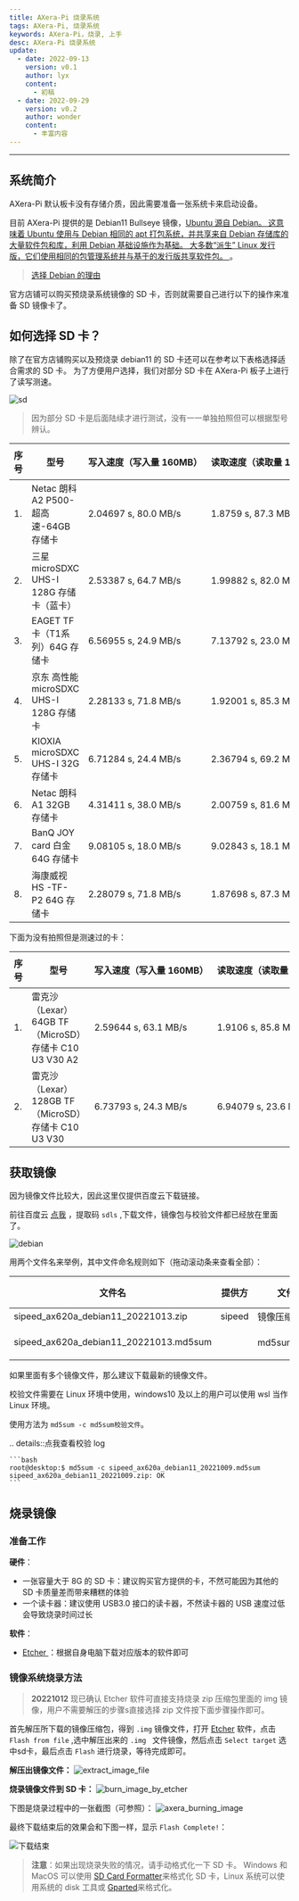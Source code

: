 ```yaml
---
title: AXera-Pi 烧录系统
tags: AXera-Pi, 烧录系统
keywords: AXera-Pi，烧录, 上手
desc: AXera-Pi 烧录系统
update:
  - date: 2022-09-13
    version: v0.1
    author: lyx
    content:
      - 初稿
  - date: 2022-09-29
    version: v0.2
    author: wonder
    content:
      - 丰富内容
---
```


---

## 系统简介

AXera-Pi 默认板卡没有存储介质，因此需要准备一张系统卡来启动设备。

目前 AXera-Pi 提供的是 Debian11 Bullseye 镜像，[Ubuntu 源自 Debian。 这意味着 Ubuntu 使用与 Debian 相同的 apt 打包系统，并共享来自 Debian 存储库的大量软件包和库，利用 Debian 基础设施作为基础。 大多数“派生” Linux 发行版，它们使用相同的包管理系统并与基于的发行版共享软件包。 ](https://zhuanlan.zhihu.com/p/426219868)。

> [选择 Debian 的理由](https://www.debian.org/intro/why_debian)

官方店铺可以购买预烧录系统镜像的 SD 卡，否则就需要自己进行以下的操作来准备 SD 镜像卡了。

## 如何选择 SD 卡？

除了在官方店铺购买以及预烧录 debian11 的 SD 卡还可以在参考以下表格选择适合需求的 SD 卡。
为了方便用户选择，我们对部分 SD 卡在 AXera-Pi 板子上进行了读写测速。

![sd](./../assets/sd.jpg)

> 因为部分 SD 卡是后面陆续才进行测试，没有一一单独拍照但可以根据型号辨认。 

| 序号 | 型号                                     | <p style="white-space:nowrap">写入速度（写入量 160MB）</p> | <p style="white-space:nowrap">读取速度（读取量 160MB） </p> |
| ---- | ---------------------------------------- | ---------------------------------------------------------- | ----------------------------------------------------------- |
| 1.   | Netac 朗科 A2  P500-超高速-64GB 存储卡   | 2.04697 s, 80.0 MB/s                                       | 1.8759 s, 87.3 MB/s                                         |
| 2.   | 三星 microSDXC UHS-I 128G 存储卡（蓝卡） | 2.53387 s, 64.7 MB/s                                       | 1.99882 s, 82.0 MB/s                                        |
| 3.   | EAGET TF卡（T1系列）64G 存储卡           | 6.56955 s, 24.9 MB/s                                       | 7.13792 s, 23.0 MB/s                                        |
| 4.   | 京东 高性能 microSDXC UHS-I 128G 存储卡  | 2.28133 s, 71.8 MB/s                                       | 1.92001 s, 85.3 MB/s                                        |
| 5.   | KIOXIA microSDXC UHS-I 32G 存储卡        | 6.71284 s, 24.4 MB/s                                       | 2.36794 s, 69.2 MB/s                                        |
| 6.   | Netac 朗科 A1 32GB 存储卡                | 4.31411 s, 38.0 MB/s                                       | 2.00759 s, 81.6 MB/s                                        |
| 7.   | BanQ JOY card 白金 64G 存储卡            | 9.08105 s, 18.0 MB/s                                       | 9.02843 s, 18.1 MB/s                                        |
| 8.   | 海康威视 HS -TF- P2 64G 存储卡           | 2.28079 s, 71.8 MB/s                                       | 1.87698 s, 87.3 MB/s                                        |

下面为没有拍照但是测速过的卡：

| 序号 | 型号                                                  | <p style="white-space:nowrap">写入速度（写入量 160MB）</p> | <p style="white-space:nowrap">读取速度（读取量 160MB） </p> |
| ---- | ----------------------------------------------------- | ---------------------------------------------------------- | ----------------------------------------------------------- |
| 1.   | 雷克沙（Lexar）64GB TF（MicroSD）存储卡 C10 U3 V30 A2 | 2.59644 s, 63.1 MB/s                                       | 1.9106 s, 85.8 MB/s                                         |
| 2.   | 雷克沙（Lexar）128GB TF（MicroSD）存储卡 C10 U3 V30   | 6.73793 s, 24.3 MB/s                                       | 6.94079 s, 23.6 MB/s                                        |

## 获取镜像

因为镜像文件比较大，因此这里仅提供百度云下载链接。

前往百度云 [点我](https://pan.baidu.com/s/1-UtDoAVP6spwqjHP2wneJA) ，提取码 `sdls` ,下载文件，镜像包与校验文件都已经放在里面了。

![debian](./../assets/debian.jpg)

用两个文件名来举例，其中文件命名规则如下（拖动滚动条来查看全部）：

| 文件名                                 | 提供方 | 文件类型                                          | 适用芯片 | 镜像发行版 | 发布日期 |
| -------------------------------------- | ------ | ------------------------------------------------- | -------- | ---------- | -------- |
| sipeed_ax620a_debian11_20221013.zip    | sipeed | 镜像压缩包                                        | ax620a   | debian11   | 20221009 |
| sipeed_ax620a_debian11_20221013.md5sum |        | <p style="white-space:nowrap">md5sum 校验文件</p> |          |            |          |

如果里面有多个镜像文件，那么建议下载最新的镜像文件。

校验文件需要在 Linux 环境中使用，windows10 及以上的用户可以使用 wsl 当作 Linux 环境。

使用方法为 `md5sum -c md5sum校验文件`。

.. details::点我查看校验 log

    ```bash    
    root@desktop:$ md5sum -c sipeed_ax620a_debian11_20221009.md5sum
    sipeed_ax620a_debian11_20221009.zip: OK
    ```

## 烧录镜像

### 准备工作

**硬件**：
- 一张容量大于 8G 的 SD 卡：建议购买官方提供的卡，不然可能因为其他的 SD 卡质量差而带来糟糕的体验
- 一个读卡器：建议使用 USB3.0 接口的读卡器，不然读卡器的 USB 速度过低会导致烧录时间过长

**软件**：
- <a href="https://www.balena.io/etcher/" alt="Etcher" target="_blank"> Etcher </a>：根据自身电脑下载对应版本的软件即可

### 镜像系统烧录方法

> **20221012** 现已确认 Etcher 软件可直接支持烧录 zip 压缩包里面的 img 镜像，用户不需要解压的步骤s直接选择 zip 文件按下面步骤操作即可。

首先解压所下载的镜像压缩包，得到 `.img` 镜像文件，打开 [Etcher](https://www.balena.io/etcher/ "Etcher") 软件，点击 `Flash from file` ,选中解压出来的 `.img ` 文件镜像，然后点击 `Select target` 选中sd卡，最后点击 `Flash` 进行烧录，等待完成即可。 

**解压出镜像文件：**
![extract_image_file](./../../../assets/maixIII/ax-pi/extract_image_file.gif)

**烧录镜像文件到 SD 卡：**
![burn_image_by_etcher](./../../assets/../../assets/maixIII/ax-pi/burn_image_by_etcher.gif)

下图是烧录过程中的一张截图（可参照）：
![axera_burning_image](./../../../assets/maixIII/ax-pi/axera_burning_image.png)

最终下载结束后的效果会和下图一样，显示 `Flash Complete!`：

![下载结束](./../../maixII/M2A/assets/finish_flash.png)

> **注意**：如果出现烧录失败的情况，请手动格式化一下 SD 卡。
> Windows 和 MacOS 可以使用 [SD Card Formatter](https://www.sdcard.org/downloads/formatter/eula_windows/SDCardFormatterv5_WinEN.zip)来格式化 SD 卡，Linux 系统可以使用系统的 disk 工具或 [Gparted](https://gparted.org/)来格式化。


<!-- 烧录方法如下图示意
![etcher](../../../assets/maixIII/ax-pi/etcher.jpg)
点击“flash!”开始烧录，可看到进度条的跳动。
![etcher_two](../../../assets/maixIII/ax-pi/etcher_t.jpg)
最终下载结束后的效果会和下图一样，显示 `Flash Complete!`：
![etcher_three](../../../assets/maixIII/ax-pi/etcher_h.jpg)
如果烧录失败的话 方法： -->